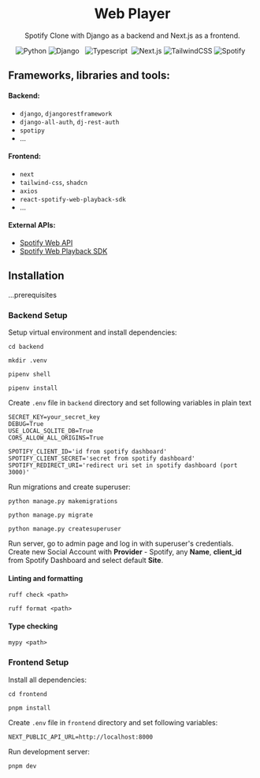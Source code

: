 <div align="center">
    <h1>Web Player</h1>
    <p>Spotify Clone with Django as a backend and Next.js as a frontend.</p>
    <img alt="Python" src="https://img.shields.io/badge/python%20-%2314354C.svg?&style=for-the-badge&logo=python&logoColor=white"/>
    <img alt="Django" src="https://img.shields.io/badge/django%20-%23092E20.svg?&style=for-the-badge&logo=django&logoColor=white"/>
    <img src="https://img.shields.io/badge/PostgreSQL-316192?style=for-the-badge&logo=postgresql&logoColor=white" alt=""/>    
    <img src="https://img.shields.io/badge/Docker-008FCC?style=for-the-badge&logo=docker&logoColor=white" alt=""/>
    <img alt="Typescript" src="https://img.shields.io/badge/TypeScript-007ACC?style=for-the-badge&logo=typescript&logoColor=white"/>&nbsp;
    <img alt="Next.js" src="https://img.shields.io/badge/Next.js-%23000000.svg?&style=for-the-badge&logo=next.js&logoColor=white"/>    
    <img alt="TailwindCSS" src="https://img.shields.io/badge/Tailwind_CSS-38B2AC?style=for-the-badge&logo=tailwind-css&logoColor=white"/>
    <img alt="Spotify" src="https://img.shields.io/badge/Spotify-1ED760?style=for-the-badge&logo=spotify&logoColor=white" />
    <img src="https://img.shields.io/badge/Railway-%23000000.svg?&style=for-the-badge&logo=railway&logoColor=white" alt=""/>
    <img src="https://img.shields.io/badge/Vercel-%23000000.svg?&style=for-the-badge&logo=vercel&logoColor=white" alt=""/>
</div>

## Frameworks, libraries and tools:

#### Backend:

- `django`, `djangorestframework`
- `django-all-auth`, `dj-rest-auth`
- `spotipy`
- ...

#### Frontend:

- `next`
- `tailwind-css`, `shadcn`
- `axios`
- `react-spotify-web-playback-sdk`
- ...

#### External APIs:

- [Spotify Web API](https://developer.spotify.com/documentation/web-api/)
- [Spotify Web Playback SDK](https://developer.spotify.com/documentation/web-playback-sdk/)

## Installation

...prerequisites

### Backend Setup

Setup virtual environment and install dependencies:

```shell script
cd backend

mkdir .venv

pipenv shell

pipenv install
```

Create `.env` file in `backend` directory and set following variables in plain text

```shell script
SECRET_KEY=your_secret_key
DEBUG=True
USE_LOCAL_SQLITE_DB=True
CORS_ALLOW_ALL_ORIGINS=True

SPOTIFY_CLIENT_ID='id from spotify dashboard'
SPOTIFY_CLIENT_SECRET='secret from spotify dashboard'
SPOTIFY_REDIRECT_URI='redirect uri set in spotify dashboard (port 3000)'
```

Run migrations and create superuser:

```shell script
python manage.py makemigrations

python manage.py migrate  

python manage.py createsuperuser  
```

Run server, go to admin page and log in with superuser's credentials.
Create new Social Account with **Provider** - Spotify, any **Name**,
**client_id** from Spotify Dashboard and select default **Site**.

#### Linting and formatting

```shell
ruff check <path>
```

```shell
ruff format <path>
```

#### Type checking

```shell
mypy <path>
```

### Frontend Setup

Install all dependencies:

```shell script
cd frontend

pnpm install
```

Create `.env` file in `frontend` directory and set following variables:

```dotenv
NEXT_PUBLIC_API_URL=http://localhost:8000
```

Run development server:

```shell script
pnpm dev
```
